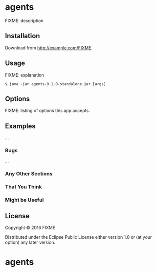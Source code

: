 # agents

FIXME: description

## Installation

Download from http://example.com/FIXME.

## Usage

FIXME: explanation

    $ java -jar agents-0.1.0-standalone.jar [args]

## Options

FIXME: listing of options this app accepts.

## Examples

...

### Bugs

...

### Any Other Sections
### That You Think
### Might be Useful

## License

Copyright © 2016 FIXME

Distributed under the Eclipse Public License either version 1.0 or (at
your option) any later version.
# agents

